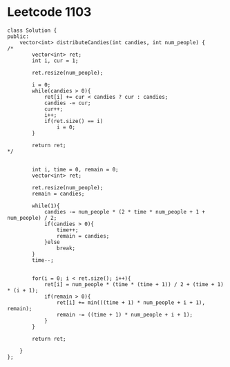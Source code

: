 # Leetcode 1103
    class Solution {
    public:
        vector<int> distributeCandies(int candies, int num_people) {
    /*
            vector<int> ret;
            int i, cur = 1;

            ret.resize(num_people);

            i = 0;
            while(candies > 0){
                ret[i] += cur < candies ? cur : candies;
                candies -= cur;
                cur++;
                i++;
                if(ret.size() == i)
                    i = 0;
            }

            return ret;
    */


            int i, time = 0, remain = 0;
            vector<int> ret;

            ret.resize(num_people);
            remain = candies;

            while(1){
                candies -= num_people * (2 * time * num_people + 1 + num_people) / 2;
                if(candies > 0){
                    time++;
                    remain = candies;
                }else
                    break;
            }
            time--;


            for(i = 0; i < ret.size(); i++){
                ret[i] = num_people * (time * (time + 1)) / 2 + (time + 1) * (i + 1);
                if(remain > 0){
                    ret[i] += min(((time + 1) * num_people + i + 1), remain);
                    remain -= ((time + 1) * num_people + i + 1);
                }
            }

            return ret;

        }
    };
